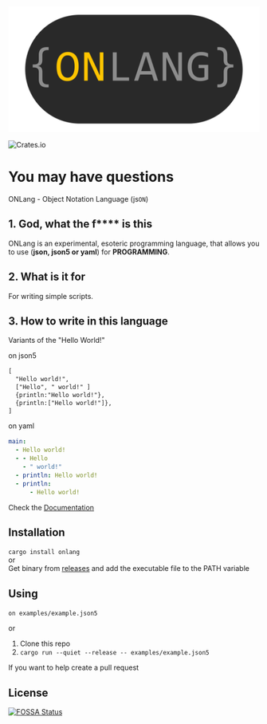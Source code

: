 ![onlang logo](static/logos/OnLang-transparent.png)

![Crates.io](https://img.shields.io/crates/v/onlang?style=flat-square)

# You may have questions

ONLang - Object Notation Language (js`ON`)

## 1. God, what the f\*\*\*\* is this

ONLang is an experimental, esoteric programming language, that allows you to use (**json, json5 or yaml**) for **PROGRAMMING**.

## 2. What is it for

For writing simple scripts.

## 3. How to write in this language

Variants of the "Hello World!"

on json5

```json5
[
  "Hello world!",
  ["Hello", " world!" ]
  {println:"Hello world!"},
  {println:["Hello world!"]},
]
```

on yaml

```yaml
main:
  - Hello world!
  - - Hello
    - " world!"
  - println: Hello world!
  - println:
      - Hello world!
```

Check the [Documentation](doc/main.md)

## Installation

`cargo install onlang`  
or  
Get binary from [releases](https://github.com/artegoser/ONLang/releases) and add the executable file to the PATH variable

## Using

`on examples/example.json5`

or

1. Clone this repo
2. `cargo run --quiet --release -- examples/example.json5`

If you want to help create a pull request

## License

[![FOSSA Status](https://app.fossa.com/api/projects/git%2Bgithub.com%2Fartegoser%2FONLang.svg?type=large)](https://app.fossa.com/projects/git%2Bgithub.com%2Fartegoser%2FONLang?ref=badge_large)
